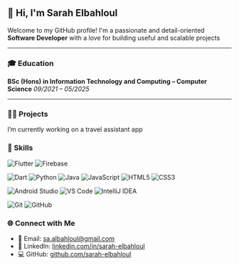 ## 👋 Hi, I'm Sarah Elbahloul

Welcome to my GitHub profile! I'm a passionate and detail-oriented **Software Developer** with a love for building useful and scalable projects

---
### 🎓 Education

**BSc (Hons) in Information Technology and Computing – Computer Science**
*09/2021 – 05/2025*

---
### 🧑‍💻 Projects
I’m currently working on a travel assistant app

### 🧰 Skills

![Flutter](https://img.shields.io/badge/Flutter-02569B?style=for-the-badge&logo=flutter&logoColor=white)
![Firebase](https://img.shields.io/badge/Firebase-FFCA28?style=for-the-badge&logo=firebase&logoColor=black)

![Dart](https://img.shields.io/badge/Dart-0175C2?style=for-the-badge&logo=dart&logoColor=white)
![Python](https://img.shields.io/badge/Python-3776AB?style=for-the-badge&logo=python&logoColor=white)
![Java](https://img.shields.io/badge/Java-007396?style=for-the-badge&logo=java&logoColor=white)
![JavaScript](https://img.shields.io/badge/JavaScript-F7DF1E?style=for-the-badge&logo=javascript&logoColor=black)
![HTML5](https://img.shields.io/badge/HTML5-E34F26?style=for-the-badge&logo=html5&logoColor=white)
![CSS3](https://img.shields.io/badge/CSS3-1572B6?style=for-the-badge&logo=css3&logoColor=white)

![Android Studio](https://img.shields.io/badge/Android%20Studio-3DDC84?style=for-the-badge&logo=android-studio&logoColor=white)
![VS Code](https://img.shields.io/badge/VS%20Code-007ACC?style=for-the-badge&logo=visual-studio-code&logoColor=white)
![IntelliJ IDEA](https://img.shields.io/badge/IntelliJ%20IDEA-000000?style=for-the-badge&logo=intellij-idea&logoColor=white)

![Git](https://img.shields.io/badge/Git-F05032?style=for-the-badge&logo=git&logoColor=white)
![GitHub](https://img.shields.io/badge/GitHub-181717?style=for-the-badge&logo=github&logoColor=white)



### 🌐 Connect with Me

- 📧 Email: [sa.albahloul@gmail.com](mailto:sa.albahloul@gmail.com)  
- 💼 LinkedIn: [linkedin.com/in/sarah-elbahloul](https://linkedin.com/in/sarah-elbahloul)  
- 💻 GitHub: [github.com/sarah-elbahloul](https://github.com/sarah-elbahloul)

